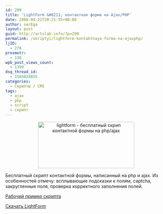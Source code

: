 ```yaml
---
id: 299
title: 'LightForm &#8211; контактная форма на Ajax/PHP'
date: 2008-04-21T20:21:55+00:00
author: serEga
layout: post
guid: http://artslab.info/?p=299
permalink: /skriptyi/lightform-kontaktnaya-forma-na-ajaxphp/
ljID:
  - 278
prosmotr:
  - 136
wpb_post_views_count:
  - 1399
dsq_thread_id:
  - 1565024855
categories:
  - Скрипты / CMS
tags:
  - ajax
  - php
  - script
  - скрипт
---
```

<p style="text-align: center;">
  <a class="lightview" href="http://artslab.info/wp-content/uploads/lightformpreview.jpg"><img class="alignnone size-medium wp-image-300" title="lightformpreview" src="http://artslab.info/wp-content/uploads/lightformpreview-300x145.jpg" alt="lightform - бесплатный скрип контактной формы на php/ajax" width="300" height="145" srcset="http://img.artslab.info/lightformpreview-300x145.jpg 300w, http://img.artslab.info/lightformpreview.jpg 505w" sizes="(max-width: 300px) 100vw, 300px" /></a>
</p>

Бесплатный скрипт контактной формы, написанный на php и ajax. Из особенностей отмечу: всплывающие подсказки к полям, captcha, закругленные поля, проверка корректного заполнения полей.

<a href="http://web-kreation.com/LightForm/" target="_blank">Рабочий пример скрипта</a>

<a href="http://web-kreation.com/blog/?p=71" target="_blank">Скачать LightForm</a>